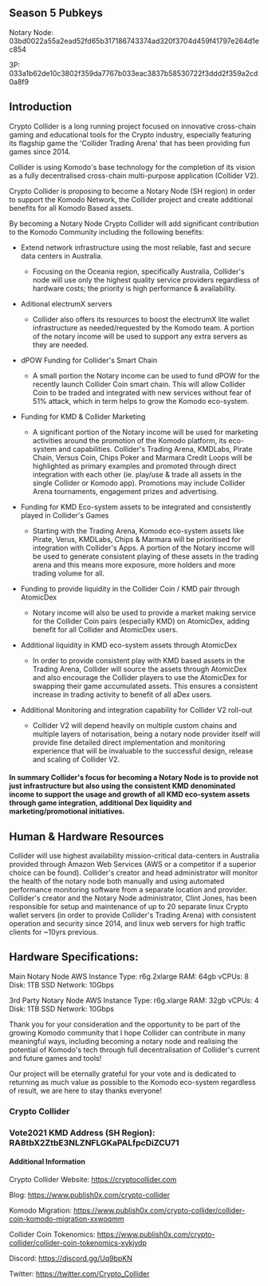 ## Season 5 Pubkeys

Notary Node: 03bd0022a55a2ead52fd65b317186743374ad320f3704d459f41797e264d1ec854

3P: 033a1b62de10c3802f359da7767b033eac3837b58530722f3ddd2f359a2cd0a8f9


## Introduction

Crypto Collider is a long running project focused on innovative cross-chain gaming and educational tools for the Crypto industry, especially featuring its flagship game the 'Collider Trading Arena' that has been providing fun games since 2014.

Collider is using Komodo's base technology for the completion of its vision as a fully decentralised cross-chain multi-purpose application (Collider V2).

Crypto Collider is proposing to become a Notary Node (SH region) in order to support the Komodo Network, the Collider project and create additional benefits for all Komodo Based assets. 

By becoming a Notary Node Crypto Collider will add significant contribution to the Komodo Community including the following benefits:

- Extend network infrastructure using the most reliable, fast and secure data centers in Australia. 
  - Focusing on the Oceania region, specifically Australia, Collider's node will use only the highest quality service providers regardless of hardware costs; the priority is high performance & availability.

- Aditional electrumX servers 
  - Collider also offers its resources to boost the electrumX lite wallet infrastructure as needed/requested by the Komodo team. A portion of the notary income will be used to support any extra servers as they are needed.

- dPOW Funding for Collider's Smart Chain
  - A small portion the Notary income can be used to fund dPOW for the recently launch Collider Coin smart chain. This will allow Collider Coin to be traded and integrated with new services without fear of 51% attack, which in term helps to grow the Komodo eco-system.

- Funding for KMD & Collider Marketing
  - A significant portion of the Notary income will be used for marketing activities around the promotion of the Komodo platform, its eco-system and capabilities. Collider's Trading Arena, KMDLabs, Pirate Chain, Versus Coin, Chips Poker and Marmara Credit Loops will be highlighted as primary examples and promoted through direct integration with each other (ie. play/use & trade all assets in the single Collider or Komodo app). Promotions may include Collider Arena tournaments, engagement prizes and advertising.

- Funding for KMD Eco-system assets to be integrated and consistently played in Collider's Games
  - Starting with the Trading Arena, Komodo eco-system assets like Pirate, Verus, KMDLabs, Chips & Marmara will be prioritised for integration with Collider's Apps. A portion of the Notary income will be used to generate consistent playing of these assets in the trading arena and this means more exposure, more holders and more trading volume for all.

- Funding to provide liquidity in the Collider Coin / KMD pair through AtomicDex
  - Notary income will also be used to provide a market making service for the Collider Coin pairs (especially KMD) on AtomicDex, adding benefit for all Collider and AtomicDex users. 

- Additional liquidity in KMD eco-system assets through AtomicDex
  - In order to provide consistent play with KMD based assets in the Trading Arena, Collider will source the assets through AtomicDex and also encourage the Collider players to use the AtomicDex for swapping their game accumulated assets. This ensures a consistent increase in trading activity to benefit of all aDex users.

- Additional Monitoring and integration capability for Collider V2 roll-out
  - Collider V2 will depend heavily on multiple custom chains and multiple layers of notarisation, being a notary node provider itself will provide fine detailed direct implementation and monitoring experience that will be invaluable to the successful design, release and scaling of Collider V2. 

#### In summary Collider's focus for becoming a Notary Node is to provide not just infrastructure but also using the consistent KMD denominated income to support the usage and growth of all KMD eco-system assets through game integration, additional Dex liquidity and marketing/promotional initiatives.


## Human & Hardware Resources

Collider will use highest availability mission-critical data-centers in Australia provided through Amazon Web Services (AWS or a competitor if a superior choice can be found). Collider's creator and head administrator will monitor the health of the notary node both manually and using automated performance monitoring software from a separate location and provider. Collider's creator and the Notary Node administrator, Clint Jones, has been responsible for setup and maintenance of up to 20 separate linux Crypto wallet servers (in order to provide Collider's Trading Arena) with consistent operation and security since 2014, and linux web servers for high traffic clients for ~10yrs previous. 

## Hardware Specifications:

Main Notary Node
AWS Instance Type: r6g.2xlarge
RAM: 64gb
vCPUs: 8  
Disk: 1TB SSD
Network: 10Gbps

3rd Party Notary Node
AWS Instance Type: r6g.xlarge
RAM: 32gb
vCPUs: 4  
Disk: 1TB SSD
Network: 10Gbps

Thank you for your consideration and the opportunity to be part of the growing Komodo community that I hope Collider can contribute in many meaningful ways, including becoming a notary node and realising the potential of Komodo's tech through full decentralisation of Collider's current and future games and tools!

Our project will be eternally grateful for your vote and is dedicated to returning as much value as possible to the Komodo eco-system regardless of result, we are here to stay thanks everyone!

### Crypto Collider


### Vote2021 KMD Address (SH Region): RA8tbX2ZtbE3NLZNFLGKaPALfpcDiZCU71


#### Additional Information

Crypto Collider Website: https://cryptocollider.com

Blog: https://www.publish0x.com/crypto-collider  	

Komodo Migration: https://www.publish0x.com/crypto-collider/collider-coin-komodo-migration-xxwoqmm

Collider Coin Tokenomics: https://www.publish0x.com/crypto-collider/collider-coin-tokenomics-xykjydp	

Discord: https://discord.gg/Uq9bpKN

Twitter: https://twitter.com/Crypto_Collider
